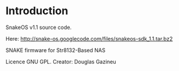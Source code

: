 # Introduction #

SnakeOS v1.1 source code.

Here: http://snake-os.googlecode.com/files/snakeos-sdk_1.1.tar.bz2


SNAKE firmware for Str8132-Based NAS

Licence GNU GPL.
Creator: Douglas Gazineu